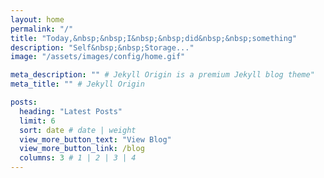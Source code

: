 ```yaml
---
layout: home
permalink: "/"
title: "Today,&nbsp;&nbsp;I&nbsp;&nbsp;did&nbsp;&nbsp;something"
description: "Self&nbsp;&nbsp;Storage..."
image: "/assets/images/config/home.gif"

meta_description: "" # Jekyll Origin is a premium Jekyll blog theme"
meta_title: "" # Jekyll Origin

posts:
  heading: "Latest Posts"
  limit: 6
  sort: date # date | weight
  view_more_button_text: "View Blog"
  view_more_button_link: /blog
  columns: 3 # 1 | 2 | 3 | 4
---
```


